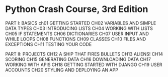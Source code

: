# Python Crash Course, 3rd Edition

PART I: BASICS
ch01 GETTING STARTED
CH02 VARIABLES AND SIMPLE DATA TYPES
CH03 INTRODUCING LISTS
CH04 WORKING WITH LISTS
CH05 IF STATEMENTS
CH06 DICTIONARIES
CH07 USER INPUT AND WHILE LOOPS
CH08 FUNCTIONS
CH09 CLASSES
CH10 FILES AND EXCEPTIONS
CH11 TESTING YOUR CODE

PART II: PROJECTS
CH12 A SHIP THAT FIRES BULLETS
CH13 ALIENS!
CH14 SCORING
CH15 GENERATING DATA
CH16 DOWNLOADING DATA
CH17 WORKING WITH APIS
CH18 GETTING STARTED WITH DJANGO
CH19 USER ACCOUNTS
CH20 STYLING AND DEPLOYING AN APP
